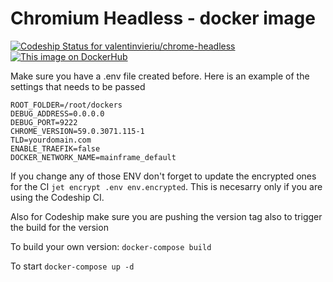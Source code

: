 # Chromium Headless - docker image

[ ![Codeship Status for valentinvieriu/chrome-headless](https://app.codeship.com/projects/964a0230-51b7-0135-774f-3acbe865a34f/status?branch=master)](https://app.codeship.com/projects/234504)
[![This image on DockerHub](https://img.shields.io/docker/pulls/valentinvieriu/chrome-headless.svg)](https://hub.docker.com/r/valentinvieriu/chrome-headless/)


Make sure you have a .env file created before. Here is an example of the settings that needs to be passed
```
ROOT_FOLDER=/root/dockers
DEBUG_ADDRESS=0.0.0.0
DEBUG_PORT=9222
CHROME_VERSION=59.0.3071.115-1
TLD=yourdomain.com
ENABLE_TRAEFIK=false
DOCKER_NETWORK_NAME=mainframe_default
```

If you change any of those ENV don't forget to update the encrypted ones for the CI `jet encrypt .env env.encrypted`. This is necesarry only if you are using the Codeship CI.

Also for Codeship make sure you are pushing the version tag also to trigger the build for the version

To build your own version: `docker-compose build`

To start `docker-compose up -d`
